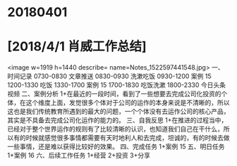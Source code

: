 # 20180401

# [2018/4/1 肖威工作总结]
<image w=1919 h=1440 describe= name=Notes_1522597441548.jpg>
一、时间记录
0730-0830 文章推送
0830-0930 洗漱吃饭
0930-1200 案例 15
1200-1330 吃饭
1330-1700 案例 15
1700-1830 吃饭洗漱
1800-2330 今日头条视频
二、案例分析
1+在最近的一段时间，看到了一些想要去完成公司化投资的个体，在这个维度上面，发觉很多个体对于公司的运作的本身来说是不清晰的，所以这也是我们传统教育所遇到的最大的问题，一个个体没有去运作公司的核心产品，其实是不具备去完成公司化运作的能力的。
三、自我反思
1+在推进的过程当中，已经对于整个世界运作的规则有了比较清晰的认识，也知道我们自己在干什么，所以有的时候就感觉很多事情都需要有天时地利人和去完成，坦诚的，有的时候去做一些事情，还是难以获得比较好的效果。
四、完成任务
1+案例 15
五、明日任务
1+案例 16
六、后续工作任务
1+经营 2+投资 3+分享

